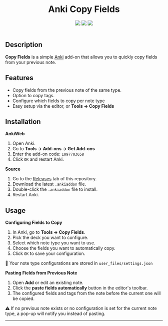 <div align="center"><h1>Anki Copy Fields</h1>
<a href="https://ankiweb.net/shared/info/1097703658"><img src="https://img.shields.io/badge/rate-blue?style=plastic&logo=Anki&label=ankiweb&color=blue"/></a>
<a href="https://github.com/codec266/anki-copy-fields/blob/main/LICENSE"><img src="https://img.shields.io/badge/GNU_GPLv3-grey?style=plastic&label=license&labelColor=green"/></a>
<img src="https://github.com/codec266/anki-copy-fields/blob/main/assets/demo.gif"/>
</div><br>


## Description
**Copy Fields** is a simple [Anki](https://apps.ankiweb.net/) add-on that allows you to quickly copy fields from your previous note.

## Features
- Copy fields from the previous note of the same type.
- Option to copy tags.
- Configure which fields to copy per note type
- Easy setup via the editor, or **Tools → Copy Fields**

## Installation
**AnkiWeb**
1. Open Anki.
2. Go to **Tools → Add-ons → Get Add-ons**
3. Enter the add-on code: `1097703658`
4. Click `OK` and restart Anki.

**Source**
1. Go to the [Releases](https://github.com/codec266/anki-copy-fields/releases) tab of this repository.
2. Download the latest `.ankiaddon` file.
3. Double-click the `.ankiaddon` file to install.
4. Restart Anki.

## Usage

**Configuring Fields to Copy**
1. In Anki, go to **Tools → Copy Fields**.
2. Pick the deck you want to configure.
3. Select which note type you want to use.
4. Choose the fields you want to automatically copy.
5. Click `OK` to save your configuration.

📂 Your note type configurations are stored in `user_files/settings.json`

**Pasting Fields from Previous Note**
1. Open **Add** or edit an existing note.
2. Click the **paste fields automatically** button in the editor's toolbar.
3. The configured fields and tags from the note before the current one will be copied.

⚠️ If no previous note exists or no configuration is set for the current note type, a pop-up will notify you instead of pasting.
___
